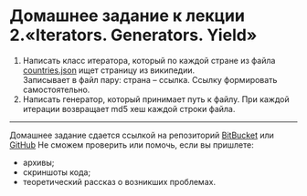 # Домашнее задание к лекции 2.«Iterators. Generators. Yield»
1. Написать класс итератора, который по каждой стране из файла 
[countries.json](https://github.com/mledoze/countries/blob/master/countries.json) 
ищет страницу из википедии.   
Записывает в файл пару: страна – ссылка.
Ссылку формировать самостоятельно.
2. Написать генератор, который принимает путь к файлу. При каждой итерации возвращает md5 хеш каждой строки файла.
---
Домашнее задание сдается ссылкой на репозиторий 
[BitBucket](https://bitbucket.org/) или 
[GitHub](https://github.com/)
Не сможем проверить или помочь, если вы пришлете:
* архивы;
* скриншоты кода;
* теоретический рассказ о возникших проблемах.    
